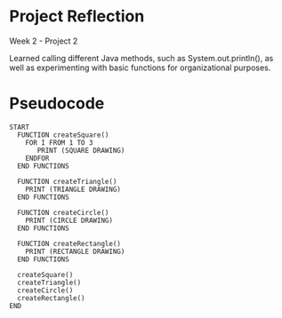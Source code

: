 # Project Reflection
Week 2 - Project 2

Learned calling different Java methods, such as System.out.println(), as well as experimenting with basic functions for organizational purposes.

# Pseudocode

```
START
  FUNCTION createSquare()
    FOR I FROM 1 TO 3
       PRINT (SQUARE DRAWING)
    ENDFOR
  END FUNCTIONS

  FUNCTION createTriangle()
    PRINT (TRIANGLE DRAWING)
  END FUNCTIONS

  FUNCTION createCircle()
    PRINT (CIRCLE DRAWING)
  END FUNCTIONS

  FUNCTION createRectangle()
    PRINT (RECTANGLE DRAWING)
  END FUNCTIONS

  createSquare()
  createTriangle()
  createCircle()
  createRectangle()
END
```
